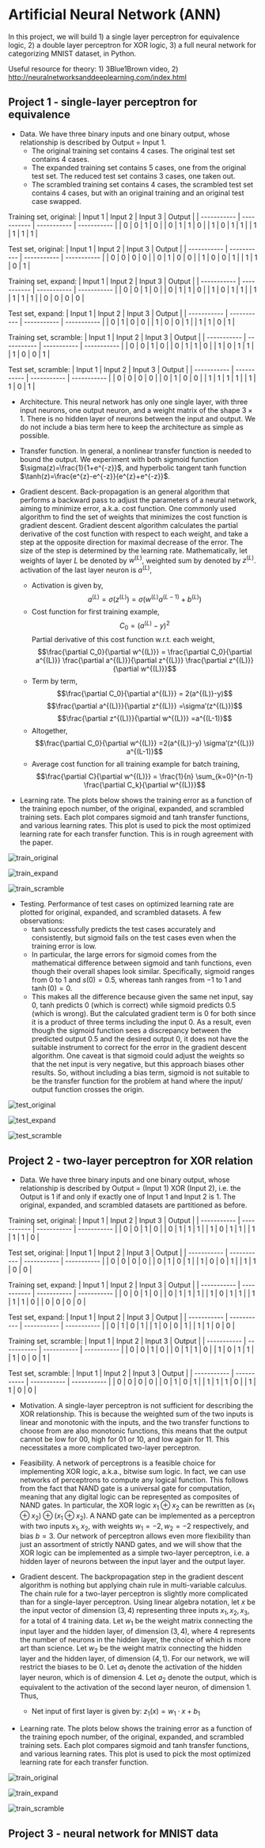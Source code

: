 # Artificial Neural Network (ANN)
In this project, we will build 1) a single layer perceptron for equivalence logic, 2) a double layer perceptron for XOR logic, 3) a full neural network for categorizing MNIST dataset, in Python.

Useful resource for theory: 1) 3Blue1Brown video, 2) http://neuralnetworksanddeeplearning.com/index.html

## Project 1 - single-layer perceptron for equivalence
* Data. We have three binary inputs and one binary output, whose relationship is described by Output = Input 1. 
   - The original training set contains 4 cases. The original test set contains 4 cases. 
   - The expanded training set contains 5 cases, one from the original test set. The reduced test set contains 3 cases, one taken out. 
   - The scrambled training set contains 4 cases, the scrambled test set contains 4 cases, but with an original training and an original test case swapped. 

Training set, original: 
| Input 1    | Input 2    | Input 3    | Output    |
| ----------- | ----------- | ----------- | ----------- |
| 0      | 0      | 1      | 0      |
| 0      | 1      | 1      | 0      |
| 1      | 0      | 1      | 1      |
| 1      | 1      | 1      | 1      |

Test set, original:
| Input 1    | Input 2    | Input 3    | Output    |
| ----------- | ----------- | ----------- | ----------- |
| 0      | 0      | 0      | 0      |
| 0      | 1      | 0      | 0      |
| 1      | 0      | 0      | 1      |
| 1      | 1      | 0      | 1      |

Training set, expand: 
| Input 1    | Input 2    | Input 3    | Output    |
| ----------- | ----------- | ----------- | ----------- |
| 0      | 0      | 1      | 0      |
| 0      | 1      | 1      | 0      |
| 1      | 0      | 1      | 1      |
| 1      | 1      | 1      | 1      |
| 0      | 0      | 0      | 0      |

Test set, expand:
| Input 1    | Input 2    | Input 3    | Output    |
| ----------- | ----------- | ----------- | ----------- |
| 0      | 1      | 0      | 0      |
| 1      | 0      | 0      | 1      |
| 1      | 1      | 0      | 1      |

Training set, scramble: 
| Input 1    | Input 2    | Input 3    | Output    |
| ----------- | ----------- | ----------- | ----------- |
| 0      | 0      | 1      | 0      |
| 0      | 1      | 1      | 0      |
| 1      | 0      | 1      | 1      |
| 1      | 0      | 0      | 1      |

Test set, scramble:
| Input 1    | Input 2    | Input 3    | Output    |
| ----------- | ----------- | ----------- | ----------- |
| 0      | 0      | 0      | 0      |
| 0      | 1      | 0      | 0      |
| 1      | 1      | 1      | 1      |
| 1      | 1      | 0      | 1      |

* Architecture. This neural network has only one single layer, with three input neurons, one output neuron, and a weight matrix of the shape $3 \times 1$. There is no hidden layer of neurons between the input and output. We do not include a bias term here to keep the architecture as simple as possible. 

* Transfer function. In general, a nonlinear transfer function is needed to bound the output. We experiment with both sigmoid function $\sigma(z)=\frac{1}{1+e^{-z}}$, and hyperbolic tangent tanh function $\tanh(z)=\frac{e^{z}-e^{-z}}{e^{z}+e^{-z}}$.

* Gradient descent. Back-propagation is an general algorithm that performs a backward pass to adjust the parameters of a neural network, aiming to minimize error, a.k.a. cost function. One commonly used algorithm to find the set of weights that minimizes the cost function is gradient descent. Gradient descent algorithm calculates the partial derivative of the cost function with respect to each weight, and take a step at the opposite direction for maximal decrease of the error. The size of the step is determined by the learning rate. Mathematically, let weights of layer $L$ be denoted by $w^{(L)}$, weighted sum by denoted by $z^{(L)}$. activation of the last layer neuron is $a^{(L)}$, 
   - Activation is given by,
$$a^{(L)} = \sigma(z^{(L)}) = \sigma(w^{(L)}a^{(L-1)}+b^{(L)})$$
   - Cost function for first training example, 
$$C_0= (a^{(L)}-y)^2$$
Partial derivative of this cost function w.r.t. each weight, 
$$\frac{\partial C_0}{\partial w^{(L)}} = \frac{\partial C_0}{\partial a^{(L)}} \frac{\partial a^{(L)}}{\partial z^{(L)}}  \frac{\partial z^{(L)}}{\partial w^{(L)}}$$
   - Term by term,
$$\frac{\partial C_0}{\partial a^{(L)}} = 2(a^{(L)}-y)$$
$$\frac{\partial a^{(L)}}{\partial z^{(L)}} =\sigma’(z^{(L)})$$
$$\frac{\partial z^{(L)}}{\partial w^{(L)}} =a^{(L-1)}$$
   - Altogether, 
$$\frac{\partial C_0}{\partial w^{(L)}} =2(a^{(L)}-y) \sigma’(z^{(L)}) a^{(L-1)}$$
   - Average cost function for all training example for batch training, 
$$\frac{\partial C}{\partial w^{(L)}} = \frac{1}{n} \sum_{k=0}^{n-1} \frac{\partial C_k}{\partial w^{(L)}}$$

* Learning rate. The plots below shows the training error as a function of the training epoch number, of the original, expanded, and scrambled training sets. Each plot compares sigmoid and tanh transfer functions, and various learning rates. This plot is used to pick the most optimized learning rate for each transfer function. This is in rough agreement with the paper. 

![train_original](./plots/train_original.png)

![train_expand](./plots/train_expand.png)

![train_scramble](./plots/train_scramble.png)

* Testing. Performance of test cases on optimized learning rate are plotted for original, expanded, and scrambled datasets. A few observations: 
   - tanh successfully predicts the test cases accurately and consistently, but sigmoid fails on the test cases even when the training error is low.
   - In particular, the large errors for sigmoid comes from the mathematical difference between sigmoid and tanh functions, even though their overall shapes look similar. Specifically, sigmoid ranges from $0$ to $1$ and $s(0)=0.5$, whereas tanh ranges from $-1$ to $1$ and $\tanh(0)=0$. 
   - This makes all the difference because given the same net input, say $0$, tanh predicts $0$ (which is correct) while sigmoid predicts $0.5$ (which is wrong). But the calculated gradient term is $0$ for both since it is a product of three terms including the input $0$. As a result, even though the sigmoid function sees a discrepancy between the predicted output $0.5$ and the desired output $0$, it does not have the suitable instrument to correct for the error in the gradient descent algorithm. One caveat is that sigmoid could adjust the weights so that the net input is very negative, but this approach biases other results. So, without including a bias term, sigmoid is not suitable to be the transfer function for the problem at hand where the input/ output function crosses the origin.

![test_original](./plots/test_original.png)

![test_expand](./plots/test_expand.png)

![test_scramble](./plots/test_scramble.png)

## Project 2 - two-layer perceptron for XOR relation

* Data. We have three binary inputs and one binary output, whose relationship is described by Output = (Input 1) XOR (Input 2), i.e. the Output is 1 if and only if exactly one of Input 1 and Input 2 is 1. The original, expanded, and scrambled datasets are partitioned as before.

Training set, original: 
| Input 1    | Input 2    | Input 3    | Output    |
| ----------- | ----------- | ----------- | ----------- |
| 0      | 0      | 1      | 0      |
| 0      | 1      | 1      | 1      |
| 1      | 0      | 1      | 1      |
| 1      | 1      | 1      | 0      |

Test set, original:
| Input 1    | Input 2    | Input 3    | Output    |
| ----------- | ----------- | ----------- | ----------- |
| 0      | 0      | 0      | 0      |
| 0      | 1      | 0      | 1      |
| 1      | 0      | 0      | 1      |
| 1      | 1      | 0      | 0      |

Training set, expand: 
| Input 1    | Input 2    | Input 3    | Output    |
| ----------- | ----------- | ----------- | ----------- |
| 0      | 0      | 1      | 0      |
| 0      | 1      | 1      | 1      |
| 1      | 0      | 1      | 1      |
| 1      | 1      | 1      | 0      |
| 0      | 0      | 0      | 0      |

Test set, expand:
| Input 1    | Input 2    | Input 3    | Output    |
| ----------- | ----------- | ----------- | ----------- |
| 0      | 1      | 0      | 1      |
| 1      | 0      | 0      | 1      |
| 1      | 1      | 0      | 0      |

Training set, scramble: 
| Input 1    | Input 2    | Input 3    | Output    |
| ----------- | ----------- | ----------- | ----------- |
| 0      | 0      | 1      | 0      |
| 0      | 1      | 1      | 0      |
| 1      | 0      | 1      | 1      |
| 1      | 0      | 0      | 1      |

Test set, scramble:
| Input 1    | Input 2    | Input 3    | Output    |
| ----------- | ----------- | ----------- | ----------- |
| 0      | 0      | 0      | 0      |
| 0      | 1      | 0      | 1      |
| 1      | 1      | 1      | 0      |
| 1      | 1      | 0      | 0      |

* Motivation. A single-layer perceptron is not sufficient for describing the XOR relationship. This is because the weighted sum of the two inputs is linear and monotonic with the inputs, and the two transfer functions to choose from are also monotonic functions, this means that the output cannot be low for 00, high for 01 or 10, and low again for 11. This necessitates a more complicated two-layer perceptron. 

* Feasibility. A network of perceptrons is a feasible choice for implementing XOR logic, a.k.a., bitwise sum logic. In fact, we can use networks of perceptrons to compute any logical function. This follows from the fact that NAND gate is a universal gate for computation, meaning that any digital logic can be represented as composites of NAND gates. In particular, the XOR logic $x_1 \oplus x_2$ can be rewritten as $(x_1 \oplus x_2) \oplus (x_1 \oplus x_2)$. A NAND gate can be implemented as a perceptron with two inputs $x_1, x_2$, with weights $w_1 = -2, w_2 = -2$ respectively, and bias $b = 3$. Our network of perceptron allows even more flexibility than just an assortment of strictly NAND gates, and we will show that the XOR logic can be implemented as a simple two-layer perceptron, i.e. a hidden layer of neurons between the input layer and the output layer.

* Gradient descent. The backpropagation step in the gradient descent algorithm is nothing but applying chain rule in multi-variable calculus. The chain rule for a two-layer perceptron is slightly more complicated than for a single-layer perceptron. Using linear algebra notation, let $x$ be the input vector of dimension $(3, 4)$ representing three inputs $x_1, x_2, x_3$, for a total of $4$ training data. Let $w_1$ be the weight matrix connecting the input layer and the hidden layer, of dimension $(3, 4)$, where $4$ represents the number of neurons in the hidden layer, the choice of which is more art than science. Let $w_2$ be the weight matrix connecting the hidden layer and the hidden layer, of dimension $(4, 1)$. For our network, we will restrict the biases to be $0$. Let $a_1$ denote the activation of the hidden layer neuron, which is of dimension $4$. Let $a_2$ denote the output, which is equivalent to the activation of the second layer neuron, of dimension $1$. Thus, 

   - Net input of first layer is given by: $z_1(x) = w_1 \cdot x +b_1$
   

* Learning rate. The plots below shows the training error as a function of the training epoch number, of the original, expanded, and scrambled training sets. Each plot compares sigmoid and tanh transfer functions, and various learning rates. This plot is used to pick the most optimized learning rate for each transfer function. 

![train_original](./plots/train_XOR_original.png)

![train_expand](./plots/train_XOR_expand.png)

![train_scramble](./plots/train_XOR_scramble.png)

## Project 3 - neural network for MNIST data

